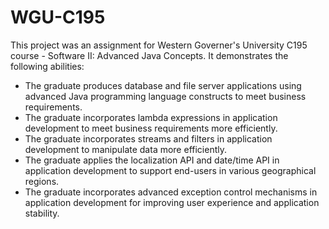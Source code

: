 # WGU-C195

This project was an assignment for Western Governer's University C195 course - Software II: Advanced Java Concepts.  It demonstrates the following abilities:

- The graduate produces database and file server applications using advanced Java programming language constructs to meet business requirements.
- The graduate incorporates lambda expressions in application development to meet business requirements more efficiently.
- The graduate incorporates streams and filters in application development to manipulate data more efficiently.
- The graduate applies the localization API and date/time API in application development to support end-users in various geographical regions.
- The graduate incorporates advanced exception control mechanisms in application development for improving user experience and application stability.

